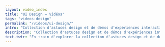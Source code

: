 ```yaml
---
layout: video_index
title: "UI Design – Vidéos"
tags: "videos-design"
permalink: "/videos/ui-design/"
intro: "Collection d'astuces design et de démos d'expériences interactives."
description: "Collection d'astuces design et de démos d'expériences interactives."
text-twtr: "En train d'explorer la collection d'astuces design et de démos d'expériences interactives du @MagDuWebdesign"
---
```

